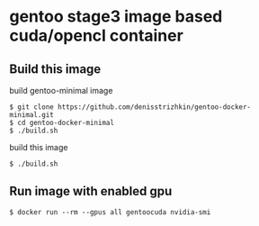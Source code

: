 # gentoo stage3 image based cuda/opencl container

## Build this image

build gentoo-minimal image

```console
$ git clone https://github.com/denisstrizhkin/gentoo-docker-minimal.git
$ cd gentoo-docker-minimal
$ ./build.sh
```

build this image

```console
$ ./build.sh
```

## Run image with enabled gpu
```console
$ docker run --rm --gpus all gentoocuda nvidia-smi
```

